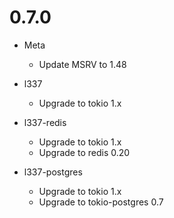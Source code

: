 # 0.7.0

- Meta
    - Update MSRV to 1.48

- l337
    - Upgrade to tokio 1.x
- l337-redis
    - Upgrade to tokio 1.x
    - Upgrade to redis 0.20
- l337-postgres
    - Upgrade to tokio 1.x
    - Upgrade to tokio-postgres 0.7
